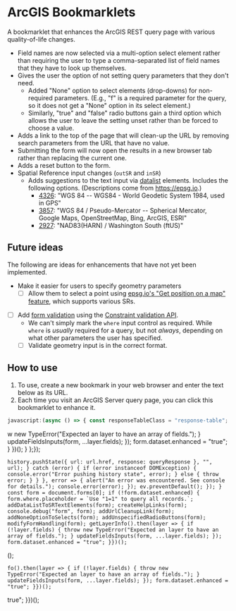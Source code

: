 # ArcGIS Bookmarklets

<!-- 🚨⚠ WARNING: DO NOT EDIT THE README.md FILE. MAKE ALL CHANGES TO README.template.md, as README.md will be overwritten by an automated process. -->

A bookmarklet that enhances the ArcGIS REST query page with various quality-of-life changes.

* Field names are now selected via a multi-option select element rather than requiring the user to type a comma-separated list of field names that they have to look up themselves.
* Gives the user the option of not setting query parameters that they don't need.
  * Added "None" option to select elements (drop-downs) for non-required parameters. (E.g., "f" is a required parameter for the query, so it does not get a "None" option in its select element.)
  * Similarly, "true" and "false" radio buttons gain a third option which allows the user to leave the setting unset rather than be forced to choose a value.
* Adds a link to the top of the page that will clean-up the URL by removing search parameters from the URL that have no value.
* Submitting the form will now open the results in a new browser tab rather than replacing the current one.
* Adds a reset button to the form.
* Spatial Reference input changes (`outSR` and `inSR`)
  * Adds suggestions to the text input via [datalist](https://developer.mozilla.org/en-US/docs/Web/HTML/Element/datalist) elements. Includes the following options. (Descriptions come from <https://epsg.io>.)
    * [4326]: "WGS 84 -- WGS84 - World Geodetic System 1984, used in GPS"
    * [3857]: "WGS 84 / Pseudo-Mercator -- Spherical Mercator, Google Maps, OpenStreetMap, Bing, ArcGIS, ESRI"
    * [2927]: "NAD83(HARN) / Washington South (ftUS)"

## Future ideas

The following are ideas for enhancements that have not yet been implemented.

* Make it easier for users to specify geometry parameters
  * [ ] Allow them to select a point using [epsg.io's "Get position on a map" feature](https://epsg.io/map#srs=2927), which supports various SRs.
* [ ] Add [form validation](https://developer.mozilla.org/en-US/docs/Learn/Forms/Form_validation#validating_forms_using_javascript) using the [Constraint validation API](https://developer.mozilla.org/en-US/docs/Web/API/Constraint_validation).
  * We can't simply mark the `where` input control as required. While `where` is *usually* required for a query, but not *always*, depending on what other parameters the user has specified.
  * [ ] Validate geometry input is in the correct format.

[4326]:https://epsg.io/4326
[2927]:https://epsg.io/2927
[3857]:https://epsg.io/3857

## How to use

1. To use, create a new bookmark in your web browser and enter the text below as its URL.
2. Each time you visit an ArcGIS Server query page, you can click this bookmarklet to enhance it.

<!-- The {{bookmarklet}} text will be replaced with the bookmarklet URL -->
```javascript
javascript:(async () => { const responseTableClass = "response-table"; const helpRootUrl = "../../../../../../sdk/rest/index.html"; const mapServiceHelpUrl = `${helpRootUrl}#/Query_Map_Service_Layer/02ss0000000r000000/`; let helpWindow = null; const srMap = new Map([ [2927, "NAD83(HARN) / Washington South (ftUS)"], [4326, "WGS 84 – WGS84 - World Geodetic System 1984, used in GPS"], [3857, "WGS 84 / Pseudo-Mercator – Spherical Mercator, Google Maps, OpenStreetMap, Bing, ArcGIS, ESRI"] ]); function createSROptionsDataList(srIds = srMap) { const dataList = document.createElement("datalist"); dataList.id = "srdatalist"; const frag = document.createDocumentFragment(); for (const [srid, desc] of srMap) { const option = document.createElement("option"); option.value = srid.toString(); option.text = option.label = `${srid}: ${desc}`; frag.appendChild(option); } dataList.appendChild(frag); return dataList; } function addDataListToSRTextElements(form, datalist, textboxIds = ["inSR", "outSR"]) { const qs = textboxIds.map(id => `input[type=text][name='${id}']`).join(","); const textBoxes = form.querySelectorAll(qs); if (!datalist) { datalist = createSROptionsDataList(); form.appendChild(datalist); } const listId = typeof datalist === "string" ? datalist : datalist.id; for (const tb of textBoxes) { tb.setAttribute("list", listId); } } function scrollToSpan(node, paramName) { console.group(`scroll to span with ${paramName}`); try { const spanList = node.querySelectorAll("td:first-child>span.usertext"); console.debug("matching spans", spanList); const spans = Array.from(spanList).filter(e => e.textContent === paramName); console.debug(`matching spans with ${paramName}`, spans); if (spans.length > 0) { spans[0].parentElement?.scrollIntoView(); } } catch (error) { console.error(error); throw error; } finally { console.groupEnd(); } } function getHelpForParam(ev) { console.group("get help for param"); try { const paramName = this.dataset.param; if (paramName) { if (!helpWindow || helpWindow.closed) { helpWindow = open(this.href, this.target); helpWindow?.addEventListener("load", function (ev) { this.setTimeout(() => scrollToSpan(helpWindow.document, paramName), 1000); }, { passive: true, capture: false }); } else { scrollToSpan(helpWindow.document, paramName); helpWindow.focus(); } ev.preventDefault(); } else { console.warn("could not access paramName"); } } catch (error) { console.error(error); throw error; } finally { console.groupEnd(); } } function createHelpLinks(form) { const labels = form.querySelectorAll("label[for]"); const helpText = "❓"; function addEventHandler(label) { const paramName = label.htmlFor || label.dataset.htmlFor; const a = document.createElement("a"); a.href = mapServiceHelpUrl; a.target = "help"; a.dataset.param = paramName; a.text = helpText; label.append(a); a.addEventListener("click", getHelpForParam); } const selector = "td>label:first-child>input[type=radio][name]"; const elements = Array.from(form.querySelectorAll(selector), rb => { const name = rb.name; const cell = rb.parentElement?.parentElement?.previousElementSibling; cell.dataset.htmlFor = name; return cell; }); for (const label of elements) { addEventHandler(label); } labels.forEach(addEventHandler); } function getFieldByName(featureSet, fieldName) { if (!featureSet.fields) { throw new TypeError("Feature set does not contain a 'fields' property."); } return featureSet.fields.filter(f => f.name === fieldName)[0]; } function* enumerateFields(featureSet, specialFieldNameProperties = [ "objectIdFieldName", "globalIdFieldName", "displayFieldName" ]) { const fieldsToSkip = new Array(); for (const propertyName of specialFieldNameProperties) { if (!(propertyName in featureSet)) continue; const fieldName = featureSet[propertyName]; if (fieldName) { const field = getFieldByName(featureSet, fieldName); fieldsToSkip.push(field.name); yield field; } } const orderedFieldNames = Array.of(...fieldsToSkip); const unyieldedFields = featureSet.fields?.filter(f => !(f.name in fieldsToSkip)) || []; for (const field of unyieldedFields) { orderedFieldNames.push(field.name); yield field; } return orderedFieldNames; } function createTableHeading(field) { const th = document.createElement("th"); th.scope = "col"; if (typeof field === "string") { th.textContent = field; th.dataset.fieldName = field; } else { th.textContent = field.alias || field.name; th.dataset.fieldName = field.name; } return th; } function createTableCell(feature, field) { const cell = document.createElement("td"); cell.textContent = feature.attributes[field.name]; return cell; } function createTable(queryResponse) { const table = document.createElement("table"); const frag = document.createDocumentFragment(); frag.append(table); table.classList.add(responseTableClass); const thead = table.createTHead(); const theadRow = thead.insertRow(); const fields = Array.from(enumerateFields(queryResponse)); theadRow.append(...fields.map(createTableHeading)); const tbody = table.createTBody(); for (const feature of queryResponse.features) { const row = tbody.insertRow(); for (const field of fields) { const cell = createTableCell(feature, field); row.appendChild(cell); } } return frag; } function addNoneOptionToSelects(form = document.forms[0]) { console.group("add 'none' option to selects"); const namesToSkip = ["f"].map(s => `[name='${s}']`).join(","); const selects = form.querySelectorAll(`select:not(${namesToSkip})`); const labelText = "Unset"; console.log("selects", selects); for (const s of selects) { const option = document.createElement("option"); option.value = ""; option.label = labelText; option.textContent = labelText; option.defaultSelected = true; s.appendChild(option); console.log("option added", option); } console.groupEnd(); } function addUnspecifiedRadioButtons(form = document.forms[0]) { const falseRadios = Array.from(form.querySelectorAll("input[type=radio][value='false']")).filter(r => !r.nextElementSibling); if (!falseRadios) return; for (const r of falseRadios) { const newRadio = document.createElement("input"); newRadio.type = "radio"; newRadio.value = ""; newRadio.name = r.name; newRadio.defaultChecked = r.defaultChecked; const newLabel = document.createElement("label"); newLabel.append(newRadio, document.createTextNode("Unset")); if (r.parentElement && r.parentElement.parentElement) { r.parentElement.parentElement.append(newLabel); } else { throw new ReferenceError("expected parent elements not found"); } } } async function getLayerInfo() { const re = /^.+\/(?:(?:Map)|(?:Feature))Server\/(?<layerId>\d+)\b/i; const match = location.href.match(re); if (!match) { throw new Error("Invalid map service URL format."); } const url = new URL(match[0]); const layerId = match.groups["layerId"]; let layerInfoJson = sessionStorage.getItem(layerId); if (layerInfoJson) { return JSON.parse(layerInfoJson); } url.searchParams.set("f", "json"); const result = await fetch(url.toString()); layerInfoJson = await result.text(); sessionStorage.setItem(layerId, layerInfoJson); const layer = JSON.parse(layerInfoJson); return layer; } function simplifyFieldTypeName(esriFieldTypeName) { const re = /^esriFieldType/i; return esriFieldTypeName.replace(re, ""); } function* getFieldOptions(fields) { for (const field of fields) { if (field.type === "esriFieldTypeGeometry") continue; const option = document.createElement("option"); option.value = field.name; option.classList.add(field.type); const fieldType = simplifyFieldTypeName(field.type); if (field.alias && field.alias !== field.name) { option.label = `${field.alias} (${field.name}) (${fieldType})`; } else { option.label = `${field.name} (${fieldType})`; } option.text = option.label; yield option; } } function createFieldsSelect(...fields) { const select = document.createElement("select"); select.id = "outFieldsSelect"; select.multiple = true; select.append(...getFieldOptions(fields)); return select; } function updateFieldsInputs(form, ...fields) { const fieldsTextBoxes = form.querySelectorAll("input[type=text][name$='Fields'],input[type=text][name$='FieldsForStatistics']"); if (!fieldsTextBoxes) return; for (const fieldsInput of fieldsTextBoxes) { fieldsInput.type = "hidden"; const newFieldsSelect = createFieldsSelect(...fields); fieldsInput.parentElement.append(newFieldsSelect); newFieldsSelect.addEventListener("change", function (ev) { const fieldNames = Array.from(this.selectedOptions, o => o.value).join(","); fieldsInput.value = fieldNames; }); } } function removeEmptyParametersFromUrl(e) { let url = new URL(location.href); const params = Array.from(url.searchParams.entries()).filter(([key, value]) => { return value !== "" && value !== "false" && value !== "esriDefault"; }); const newSearchParams = new URLSearchParams(); for (const [k, v] of params) { newSearchParams.append(k, v); } url = new URL(url.href.replace(/\?.+$/, "")); url.search = newSearchParams.toString(); history.replaceState(null, "", url); e.preventDefault(); } function addUrlCleanupLink(form) { const link = document.createElement("a"); link.href = "#"; link.text = "Cleanup URL"; link.addEventListener("click", removeEmptyParametersFromUrl); const p = document.createElement("p"); p.append(link); form.prepend(p); } function modifyFormHandling(form) { function addResetButton() { let resetButton = form.querySelector("button[type=reset],input[type=reset]"); if (!resetButton) { resetButton = document.createElement("button"); resetButton.type = "reset"; resetButton.innerText = "Reset"; form.querySelector("[type=submit]").parentElement.appendChild(resetButton); } } addResetButton(); form.addEventListener("submit", function (ev) { const submitButton = ev.submitter; const methodRe = /(?:(?:GET)|(?:POST))/gi; const methodMatch = submitButton?.getAttribute("value")?.match(methodRe); this.method = methodMatch ? methodMatch[0].toLowerCase() : ""; this.target = "_blank"; }); } function enhanceTimeInput(form) { const re = /(?<start>\d+)(?:,\s*(?<end>\d+))?/; const timeInput = form.querySelector("input[name='time']"); if (timeInput) { timeInput.pattern = re.source; } return timeInput; } const form = document.forms[0]; if (!form.dataset.enhanced) { form.where.placeholder = `Use "1=1" to query all records.`; addDataListToSRTextElements(form); createHelpLinks(form); console.debug("form", form); addUrlCleanupLink(form); addNoneOptionToSelects(form); addUnspecifiedRadioButtons(form); modifyFormHandling(form); enhanceTimeInput(form); getLayerInfo().then(layer => { if (!layer.fields) { throw new TypeError("Expected an layer to have an array of fields."); } updateFieldsInputs(form, ...layer.fields); }); form.dataset.enhanced = "true"; }})();
```
w new TypeError("Expected an layer to have an array of fields."); } updateFieldsInputs(form, ...layer.fields); }); form.dataset.enhanced = "true"; } })(); } };});
```
history.pushState({ url: url.href, response: queryResponse }, "", url); } catch (error) { if (error instanceof DOMException) { console.error("Error pushing history state", error); } else { throw error; } } }, error => { alert("An error was encountered. See console for details."); console.error(error); }); ev.preventDefault(); }); } const form = document.forms[0]; if (!form.dataset.enhanced) { form.where.placeholder = `Use "1=1" to query all records.`; addDataListToSRTextElements(form); createHelpLinks(form); console.debug("form", form); addUrlCleanupLink(form); addNoneOptionToSelects(form); addUnspecifiedRadioButtons(form); modifyFormHandling(form); getLayerInfo().then(layer => { if (!layer.fields) { throw new TypeError("Expected an layer to have an array of fields."); } updateFieldsInputs(form, ...layer.fields); }); form.dataset.enhanced = "true"; }})();
```
();
```
fo().then(layer => { if (!layer.fields) { throw new TypeError("Expected an layer to have an array of fields."); } updateFieldsInputs(form, ...layer.fields); }); form.dataset.enhanced = "true"; }})();
```
true"; }})();
```
